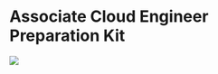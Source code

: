 # Associate Cloud Engineer Preparation Kit
![](https://www.cloudsmog.net/wp-content/uploads/google-cloud-certified_associate-cloud-engineer.jpg)
